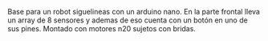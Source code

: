 Base para un robot siguelineas con un arduino nano. En la parte frontal lleva un array de 8 sensores y ademas de eso cuenta con un botón en uno de sus pines. Montado con motores n20 sujetos con bridas.
